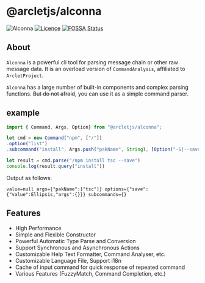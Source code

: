 # @arcletjs/alconna

![Alconna](https://img.shields.io/badge/Arclet-Alconna-2564c2.svg)
[![Licence](https://img.shields.io/github/license/ArcletProject/Alconna)](https://github.com/ArcletProject/Alconna/blob/master/LICENSE)
[![FOSSA Status](https://app.fossa.com/api/projects/git%2Bgithub.com%2FArcletProject%2FAlconna.svg?type=shield)](https://app.fossa.com/projects/git%2Bgithub.com%2FArcletProject%2FAlconna?ref=badge_shield)

## About

`Alconna` is a powerful cli tool for parsing message chain or other raw message data. It is an overload version of `CommandAnalysis`, affiliated to `ArcletProject`.

`Alconna` has a large number of built-in components and complex parsing functions. ~~But do not afraid~~, you can use it as a simple command parser.


## example

```typescript
import { Command, Args, Option} from "@arcletjs/alconna";

let cmd = new Command("npm", ["/"])
.option("list")
.subcommand("install", Args.push("pakName", String), [Option("-S|--save")])

let result = cmd.parse("/npm install tsc --save")
console.log(result.query("install"))
```

Output as follows:

```
value=null args={"pakName":["tsc"]} options={"save":{"value":Ellipsis,"args":{}}} subcommands={}
```

## Features

* High Performance
* Simple and Flexible Constructor
* Powerful Automatic Type Parse and Conversion
* Support Synchronous and Asynchronous Actions
* Customizable Help Text Formatter, Command Analyser, etc.
* Customizable Language File, Support i18n
* Cache of input command for quick response of repeated command
* Various Features (FuzzyMatch, Command Completion, etc.)
